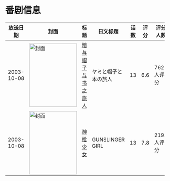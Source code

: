 # 番剧信息

|放送日期|封面|标题|日文标题|话数|评分|评分人数|
|---|---|---|---|---|---|---|
|2003-10-08|<img src="https://lain.bgm.tv/pic/cover/c/de/a9/1906_7WTD7.jpg" alt="封面" style="width:150px;height:200px;object-fit:cover;">|[暗与帽子与书之旅人](https://bangumi.tv/subject/1906)|ヤミと帽子と本の旅人|13|6.6|762人评分|
|2003-10-08|<img src="https://lain.bgm.tv/pic/cover/c/0e/9d/3304_JvL9C.jpg" alt="封面" style="width:150px;height:200px;object-fit:cover;">|[神枪少女](https://bangumi.tv/subject/3304)|GUNSLINGER GIRL|13|7.8|2192人评分|
